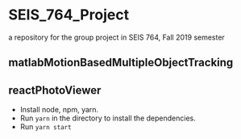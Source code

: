 # SEIS_764_Project

a repository for the group project in SEIS 764, Fall 2019 semester

## matlabMotionBasedMultipleObjectTracking

## reactPhotoViewer

- Install node, npm, yarn.
- Run `yarn` in the directory to install the dependencies.
- Run `yarn start`
